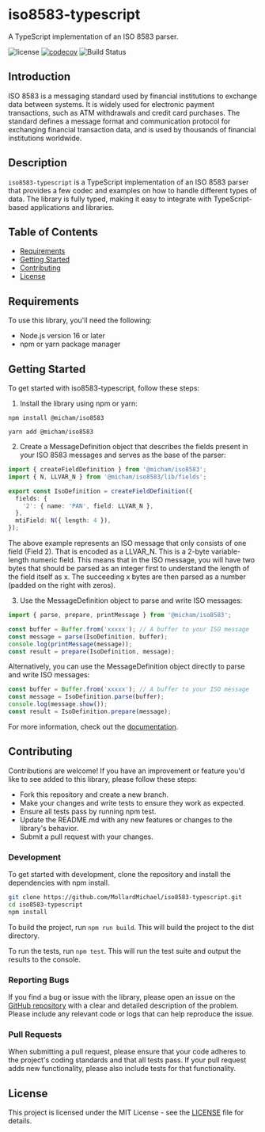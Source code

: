 # iso8583-typescript

A TypeScript implementation of an ISO 8583 parser.

![license](https://img.shields.io/github/license/MollardMichael/iso8583-typescript.svg)
[![codecov](https://codecov.io/gh/MollardMichael/iso8583-typescript/branch/master/graph/badge.svg?token=TocNp9fvi2)](https://codecov.io/gh/MollardMichael/iso8583-typescript)
![Build Status](https://github.com/MollardMichael/iso8583-typescript/actions/workflows/push.yml/badge.svg)

## Introduction

ISO 8583 is a messaging standard used by financial institutions to exchange data between systems. It is widely used for electronic payment transactions, such as ATM withdrawals and credit card purchases. The standard defines a message format and communication protocol for exchanging financial transaction data, and is used by thousands of financial institutions worldwide.

## Description

`iso8583-typescript` is a TypeScript implementation of an ISO 8583 parser that provides a few codec and examples on how to handle different types of data. The library is fully typed, making it easy to integrate with TypeScript-based applications and libraries.

## Table of Contents

- [Requirements](#requirements)
- [Getting Started](#getting-started)
- [Contributing](#contributing)
- [License](#license)

## Requirements

To use this library, you'll need the following:

- Node.js version 16 or later
- npm or yarn package manager

## Getting Started

To get started with iso8583-typescript, follow these steps:

1. Install the library using npm or yarn:

```shell
npm install @micham/iso8583
```

```shell
yarn add @micham/iso8583
```

2. Create a MessageDefinition object that describes the fields present in your ISO 8583 messages and serves as the base of the parser:

```typescript
import { createFieldDefinition } from '@micham/iso8583';
import { N, LLVAR_N } from '@micham/iso8583/lib/fields';

export const IsoDefinition = createFieldDefinition({
  fields: {
    '2': { name: 'PAN', field: LLVAR_N },
  },
  mtiField: N({ length: 4 }),
});
```

The above example represents an ISO message that only consists of one field (Field 2). That is encoded as a LLVAR_N. This is a 2-byte variable-length numeric field. This means that in the ISO message, you will have two bytes that should be parsed as an integer first to understand the length of the field itself as x. The succeeding x bytes are then parsed as a number (padded on the right with zeros).

3. Use the MessageDefinition object to parse and write ISO messages:

```typescript
import { parse, prepare, printMessage } from '@micham/iso8583';

const buffer = Buffer.from('xxxxx'); // A buffer to your ISO message
const message = parse(IsoDefinition, buffer);
console.log(printMessage(message));
const result = prepare(IsoDefinition, message);
```

Alternatively, you can use the MessageDefinition object directly to parse and write ISO messages:

```typescript
const buffer = Buffer.from('xxxxx'); // A buffer to your ISO message
const message = IsoDefinition.parse(buffer);
console.log(message.show());
const result = IsoDefinition.prepare(message);
```

For more information, check out the [documentation](https://mollardmichael.github.io/iso8583-typescript/).

## Contributing

Contributions are welcome! If you have an improvement or feature you'd like to see added to this library, please follow these steps:

- Fork this repository and create a new branch.
- Make your changes and write tests to ensure they work as expected.
- Ensure all tests pass by running npm test.
- Update the README.md with any new features or changes to the library's behavior.
- Submit a pull request with your changes.

### Development

To get started with development, clone the repository and install the dependencies with npm install.

```bash
git clone https://github.com/MollardMichael/iso8583-typescript.git
cd iso8583-typescript
npm install
```

To build the project, run `npm run build`. This will build the project to the dist directory.

To run the tests, run `npm test`. This will run the test suite and output the results to the console.

### Reporting Bugs

If you find a bug or issue with the library, please open an issue on the [GitHub repository](https://github.com/MollardMichael/iso8583-typescript/issues) with a clear and detailed description of the problem. Please include any relevant code or logs that can help reproduce the issue.

### Pull Requests

When submitting a pull request, please ensure that your code adheres to the project's coding standards and that all tests pass. If your pull request adds new functionality, please also include tests for that functionality.

## License

This project is licensed under the MIT License - see the [LICENSE](https://github.com/MollardMichael/iso8583-typescript/blob/master/LICENSE) file for details.
